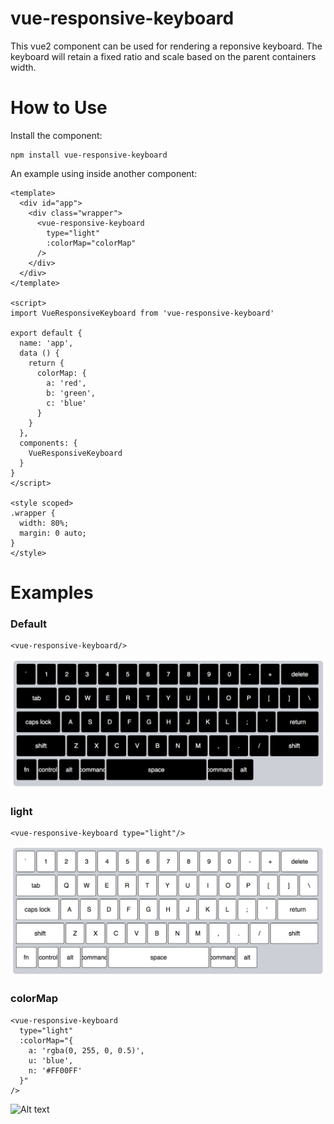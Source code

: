 # vue-responsive-keyboard
This vue2 component can be used for rendering a reponsive keyboard.  The keyboard will retain a fixed ratio and scale based on the parent containers width.

# How to Use

Install the component:

```
npm install vue-responsive-keyboard
```

An example using inside another component:

```
<template>
  <div id="app">
    <div class="wrapper">
      <vue-responsive-keyboard
        type="light"
        :colorMap="colorMap"
      />
    </div>
  </div>
</template>

<script>
import VueResponsiveKeyboard from 'vue-responsive-keyboard'

export default {
  name: 'app',
  data () {
    return {
      colorMap: {
        a: 'red',
        b: 'green',
        c: 'blue'
      }
    }
  },
  components: {
    VueResponsiveKeyboard
  }
}
</script>

<style scoped>
.wrapper {
  width: 80%;
  margin: 0 auto;
}
</style>
```

# Examples

### Default
```
<vue-responsive-keyboard/>
```

![Alt text](/docs/default.png?raw=true "Default Keyboard")

### light

```
<vue-responsive-keyboard type="light"/>
```
      
![Alt text](/docs/light.png?raw=true "Light Keyboard")

### colorMap

```
<vue-responsive-keyboard
  type="light"
  :colorMap="{
    a: 'rgba(0, 255, 0, 0.5)',
    u: 'blue',
    n: '#FF00FF'
  }"
/>
```

![Alt text](/docs/colomap.png?raw=true "Colo Map Keyboard")

